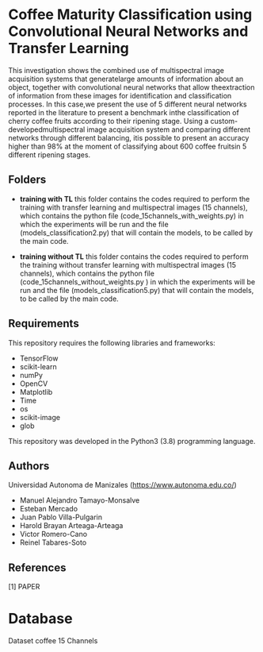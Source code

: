 # Coffee Maturity Classification using Convolutional Neural Networks and Transfer Learning


This investigation shows the combined use of multispectral image acquisition systems that generatelarge amounts of information about an object, together with convolutional neural networks that allow theextraction  of  information  from  these  images  for  identification  and  classification  processes.  In  this  case,we  present  the  use  of  5  different  neural  networks  reported  in  the  literature  to  present  a  benchmark  inthe  classification  of  cherry  coffee  fruits  according  to  their  ripening  stage.  Using  a  custom-developedmultispectral image acquisition system and comparing different networks through different balancing, itis possible to present an accuracy higher than 98% at the moment of classifying about 600 coffee fruitsin 5 different ripening stages.

## Folders
- **training with TL** this folder contains the codes required to perform the training with transfer learning and multispectral images (15 channels), which contains the python file (code_15channels_with_weights.py) in which the experiments will be run and the file (models_classification2.py) that will contain the models, to be called by the main code.

- **training without TL** this folder contains the codes required to perform the training without transfer learning with multispectral images (15 channels), which contains the python file (code_15channels_without_weights.py ) in which the experiments will be run and the file (models_classification5.py) that will contain the models, to be called by the main code.

## Requirements
This repository requires the following libraries and frameworks:

- TensorFlow 
- scikit-learn
- numPy 
- OpenCV 
- Matplotlib
- Time
- os
- scikit-image
- glob


This repository was developed in the Python3 (3.8) programming language.


## Authors
Universidad Autonoma de Manizales (https://www.autonoma.edu.co/)

- Manuel Alejandro Tamayo-Monsalve
- Esteban Mercado
- Juan Pablo Villa-Pulgarin
- Harold Brayan Arteaga-Arteaga
- Victor Romero-Cano
- Reinel Tabares-Soto


## References

[1] PAPER 



# Database 
Dataset coffee 15 Channels
## 



